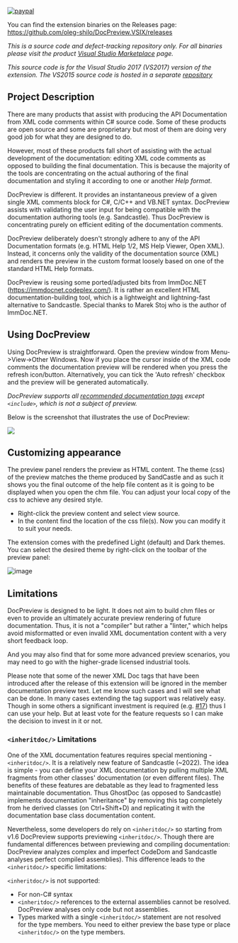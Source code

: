 [![paypal](https://www.paypalobjects.com/en_US/i/btn/btn_donateCC_LG.gif)](https://oleg-shilo.github.io/cs-script/Donation.html)

You can find the extension binaries on the Releases page: https://github.com/oleg-shilo/DocPreview.VSIX/releases

*This is a source code and defect-tracking repository only. For all binaries please visit the product [Visual Studio Marketplace](https://marketplace.visualstudio.com/items?itemName=OlegShilo.DocPreview-2017) page.*

*This source code is for the Visual Studio 2017 (VS2017) version of the extension. The VS2015 source code is hosted in a separate [repository](https://docpreview.codeplex.com/)*

## Project Description

There are many products that assist with producing the API Documentation from XML code comments within C# source code. Some of these products are open source and some are proprietary but most of them are doing very good job for what they are designed to do. 

However, most of these products fall short of assisting with the actual development of the documentation: editing XML code comments as opposed to building the final documentation. This is because the majority of the tools are concentrating on the actual authoring of the final documentation and styling it according to one or another _Help format_.

DocPreview is different. It provides an instantaneous preview of a given single XML comments block for C#, C/C++ and VB.NET syntax. DocPreview assists with validating the user input for being compatible with the documentation authoring tools (e.g. Sandcastle). Thus DocPreview is concentrating purely on efficient editing of the documentation comments.

DocPreview deliberately doesn't strongly adhere to any of the API Documentation formats (e.g. HTML Help 1/2, MS Help Viewer, Open XML). Instead, it concerns only the validity of the documentation source (XML) and renders the preview in the custom format loosely based on one of the standard HTML Help formats.

DocPreview is reusing some ported/adjusted bits from ImmDoc.NET (https://immdocnet.codeplex.com/). It is rather an excellent HTML documentation-building tool, which is a lightweight and lightning-fast alternative to Sandcastle. Special thanks to Marek Stoj who is the author of ImmDoc.NET.  

## Using DocPreview

Using DocPreview is straightforward. Open the preview window from Menu->View->Other Windows. Now if you place the cursor inside of the XML code comments the documentation preview will be rendered when you press the refresh icon/button. Alternatively, you can tick the 'Auto refresh' checkbox  and the preview will be generated automatically.

_DocPreview supports all [recommended documentation tags](https://msdn.microsoft.com/en-us/library/5ast78ax.aspx) except `<include>`, which is not a subject of preview._

Below is the screenshot that illustrates the use of DocPreview:

![](https://github.com/oleg-shilo/DocPreview.VSIX/raw/master/DocPreview/DocPreview/Resources/preview.large.png)

## Customizing appearance

The preview panel renders the preview as HTML content. The theme (css) of the preview matches the theme produced by SandCastle and as such it shows you the final outcome of the help file content as it is going to be displayed when you open the chm file.
You can adjust your local copy of the css to achieve any desired style.
- Right-click the preview content and select view source.
- In the content find the location of the css file(s).
Now you can modify it to suit your needs.

The extension comes with the predefined Light (default) and Dark themes. You can select the desired theme by right-click on the toolbar of the preview panel:

![image](https://github.com/user-attachments/assets/3e24beec-e886-43a0-abc8-a5492bd2875a)


## Limitations

DocPreview is designed to be light. It does not aim to build chm files or even to provide an ultimately accurate preview rendering of future documentation. Thus, it is not a "compiler" but rather a "linter," which helps avoid misformatted or even invalid XML documentation content with a very short feedback loop. 

And you may also find that for some more advanced preview scenarios, you may need to go with the higher-grade licensed industrial tools. 

Please note that some of the newer XML Doc tags that have been introduced after the release of this extension will be ignored in the member documentation preview text. Let me know such cases and I will see what can be done. In many cases extending the tag support was relatively easy. Though in some others a significant investment is required (e.g. [#17](https://github.com/oleg-shilo/DocPreview.VSIX/issues/17)) thus I can use your help. But at least vote for the feature requests so I can make the decision to invest in it or not.  

### `<inheritdoc/>` Limitations
One of the XML documentation features requires special mentioning - `<inheritdoc/>`. It is a relatively new feature of Sandcastle (~2022). The idea is simple - you can define your XML documentation by pulling multiple XML fragments from other classes' documentation (or even different files). The benefits of these features are debatable as they lead to fragmented less maintainable documentation. Thus GhostDoc (as opposed to Sandcastle) implements documentation "inheritance" by removing this tag completely from he derived classes (on Ctrl+Shift+D) and replicating it with the  documentation base class documentation content. 

Nevertheless, some developers do rely on `<inheritdoc/>` so starting from v1.6 DocPreview supports previewing `<inheritdoc/>`. Though there are fundamental differences between previewing and compiling documentation: DocPreview analyzes complex and imperfect CodeDom and Sandcastle analyses perfect compiled assemblies). This difference leads to the `<inheritdoc/>` specific limitations:

`<inheritdoc/>` is not supported: 

- For non-C# syntax
- `<inheritdoc/>` references to the external assemblies cannot be resolved. DocPreview analyses only code but not assemblies.
- Types marked with a single `<inheritdoc/>` statement are not resolved for the type members. You need to either preview the base type or place `<inheritdoc/>` on the type members.


